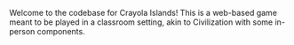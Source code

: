 Welcome to the codebase for Crayola Islands!
This is a web-based game meant to be played in a classroom setting, akin to Civilization with some in-person components.  
